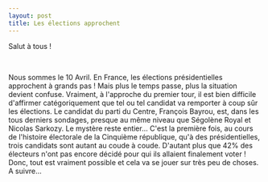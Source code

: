 ```yaml
---
layout: post
title: Les élections approchent
---
```


Salut à tous !

 

Nous sommes le 10 Avril. En France, les élections présidentielles approchent à grands pas ! Mais plus le temps passe, plus la situation devient confuse. Vraiment, à l'approche du premier tour, il est bien difficile d'affirmer catégoriquement que tel ou tel candidat va remporter à coup sûr les élections. Le candidat du parti du Centre, François Bayrou, est, dans les tous derniers sondages, presque au même niveau que Ségolène Royal et Nicolas Sarkozy. Le mystère reste entier… C'est la première fois, au cours de l'histoire électorale de la Cinquième république, qu'à des présidentielles, trois candidats sont autant au coude à coude. D'autant plus que 42% des électeurs n'ont pas encore décidé pour qui ils allaient finalement voter ! Donc, tout est vraiment possible et cela va se jouer sur très peu de choses. A suivre…
